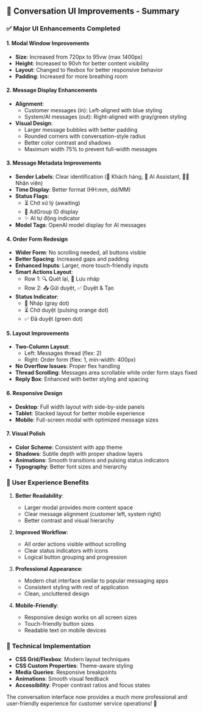 ## 🎨 **Conversation UI Improvements - Summary**

### ✅ **Major UI Enhancements Completed**

#### 1. **Modal Window Improvements**
- **Size**: Increased from 720px to 95vw (max 1400px)
- **Height**: Increased to 90vh for better content visibility
- **Layout**: Changed to flexbox for better responsive behavior
- **Padding**: Increased for more breathing room

#### 2. **Message Display Enhancements**
- **Alignment**: 
  - Customer messages (in): Left-aligned with blue styling
  - System/AI messages (out): Right-aligned with gray/green styling
- **Visual Design**:
  - Larger message bubbles with better padding
  - Rounded corners with conversation-style radius
  - Better color contrast and shadows
  - Maximum width 75% to prevent full-width messages

#### 3. **Message Metadata Improvements**
- **Sender Labels**: Clear identification (👤 Khách hàng, 🤖 AI Assistant, 👨‍💼 Nhân viên)
- **Time Display**: Better format (HH:mm, dd/MM)
- **Status Flags**: 
  - ⏳ Chờ xử lý (awaiting)
  - 🎯 AdGroup ID display
  - ✨ AI tự động indicator
- **Model Tags**: OpenAI model display for AI messages

#### 4. **Order Form Redesign**
- **Wider Form**: No scrolling needed, all buttons visible
- **Better Spacing**: Increased gaps and padding
- **Enhanced Inputs**: Larger, more touch-friendly inputs
- **Smart Actions Layout**:
  - Row 1: 🔍 Quét lại, 💾 Lưu nháp
  - Row 2: 📤 Gửi duyệt, ✅ Duyệt & Tạo
- **Status Indicator**: 
  - 📝 Nháp (gray dot)
  - ⏳ Chờ duyệt (pulsing orange dot)
  - ✅ Đã duyệt (green dot)

#### 5. **Layout Improvements**
- **Two-Column Layout**: 
  - Left: Messages thread (flex: 2)
  - Right: Order form (flex: 1, min-width: 400px)
- **No Overflow Issues**: Proper flex handling
- **Thread Scrolling**: Messages area scrollable while order form stays fixed
- **Reply Box**: Enhanced with better styling and spacing

#### 6. **Responsive Design**
- **Desktop**: Full width layout with side-by-side panels
- **Tablet**: Stacked layout for better mobile experience
- **Mobile**: Full-screen modal with optimized message sizes

#### 7. **Visual Polish**
- **Color Scheme**: Consistent with app theme
- **Shadows**: Subtle depth with proper shadow layers
- **Animations**: Smooth transitions and pulsing status indicators
- **Typography**: Better font sizes and hierarchy

### 🎯 **User Experience Benefits**

1. **Better Readability**: 
   - Larger modal provides more content space
   - Clear message alignment (customer left, system right)
   - Better contrast and visual hierarchy

2. **Improved Workflow**:
   - All order actions visible without scrolling
   - Clear status indicators with icons
   - Logical button grouping and progression

3. **Professional Appearance**:
   - Modern chat interface similar to popular messaging apps
   - Consistent styling with rest of application
   - Clean, uncluttered design

4. **Mobile-Friendly**:
   - Responsive design works on all screen sizes
   - Touch-friendly button sizes
   - Readable text on mobile devices

### 📱 **Technical Implementation**

- **CSS Grid/Flexbox**: Modern layout techniques
- **CSS Custom Properties**: Theme-aware styling
- **Media Queries**: Responsive breakpoints
- **Animations**: Smooth visual feedback
- **Accessibility**: Proper contrast ratios and focus states

The conversation interface now provides a much more professional and user-friendly experience for customer service operations! 🚀